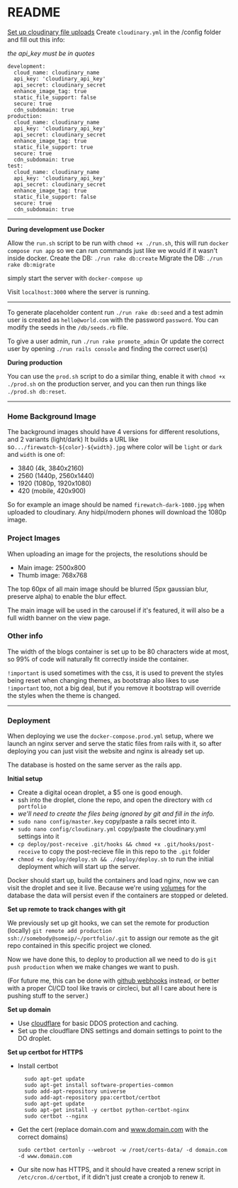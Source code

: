 # README

[Set up cloudinary file uploads](https://cloudinary.com/documentation/rails_integration)
Create `cloudinary.yml` in the /config folder and fill out this info:

*the api_key must be in quotes*

```
development:
  cloud_name: cloudinary_name
  api_key: 'cloudinary_api_key'
  api_secret: cloudinary_secret
  enhance_image_tag: true
  static_file_support: false
  secure: true
  cdn_subdomain: true
production:
  cloud_name: cloudinary_name
  api_key: 'cloudinary_api_key'
  api_secret: cloudinary_secret
  enhance_image_tag: true
  static_file_support: true
  secure: true
  cdn_subdomain: true
test:
  cloud_name: cloudinary_name
  api_key: 'cloudinary_api_key'
  api_secret: cloudinary_secret
  enhance_image_tag: true
  static_file_support: false
  secure: true
  cdn_subdomain: true
```



---

**During development use Docker**

Allow the `run.sh` script to be run with `chmod +x ./run.sh`, this will run `docker compose run app` so we can run commands just like we would if it wasn't inside docker.
Create the DB: `./run rake db:create`
Migrate the DB: `./run rake db:migrate`

simply start the server with `docker-compose up`

Visit `localhost:3000` where the server is running.

---

To generate placeholder content run `./run rake db:seed` and a test admin user is created as
`hello@world.com` with the password `password`.
You can modify the seeds in the `/db/seeds.rb` file.

To give a user admin, run `./run rake promote_admin`
Or update the correct user by opening `./run rails console` and finding the correct user(s)


**During production** 

You can use the `prod.sh` script to do a similar thing, enable it with `chmod +x ./prod.sh` on the production server, and you can then run things like `./prod.sh db:reset`.  

---

### Home Background Image

The background images should have 4 versions for different resolutions, and 2 variants (light/dark)
It builds a URL like so`.../firewatch-${color}-${width}.jpg` where color will be `light` or `dark` and `width` is one of:

- 3840 (4k, 3840x2160)
- 2560 (1440p, 2560x1440)
- 1920 (1080p, 1920x1080)
- 420 (mobile, 420x900)

So for example an image should be named `firewatch-dark-1080.jpg` when uploaded to cloudinary.
Any hidpi/modern phones will download the 1080p image.


### Project Images


When uploading an image for the projects, the resolutions should be
  - Main image: 2500x800
  - Thumb image: 768x768

The top 60px of all main image should be blurred (5px gaussian blur, preserve alpha) to enable the blur effect.

The main image will be used in the carousel if it's featured, it will also be a full width banner on the view page.


### Other info

The width of the blogs container is set up to be 80 characters wide at most, so 99% of code will naturally fit correctly inside the container.

`!important` is used sometimes with the css, it is used to prevent the styles being reset when changing themes, as bootstrap also likes to use `!important` too, not a big deal, but if you remove it bootstrap will override the styles when the theme is changed.

---

### Deployment

When deploying we use the `docker-compose.prod.yml` setup, where we launch an nginx server and serve the static files from rails with it, so after deploying you can just visit the website and nginx is already set up.

The database is hosted on the same server as the rails app.

**Initial setup**

- Create a digital ocean droplet, a \$5 one is good enough.
- ssh into the droplet, clone the repo, and open the directory with `cd portfolio`
- _we'll need to create the files being ignored by git and fill in the info._
- `sudo nano config/master.key` copy/paste a rails secret into it.
- `sudo nano config/cloudinary.yml` copy/paste the cloudinary.yml settings into it
- `cp deploy/post-receive .git/hooks && chmod +x .git/hooks/post-receive` to copy the post-recieve file in this repo to the `.git` folder
- `chmod +x deploy/deploy.sh && ./deploy/deploy.sh` to run the initial deployment which will start up the server.

Docker should start up, build the containers and load nginx, now we can visit the droplet and see it live.
Because we're using [volumes](https://docs.docker.com/storage/volumes/) for the database the data will persist even if the containers are stopped or deleted.

**Set up remote to track changes with git**

We previously set up git hooks, we can set the remote for production (locally) `git remote add production ssh://somebody@someip/~/portfolio/.git` to assign our remote as the git repo contained in this specific project we cloned.

Now we have done this, to deploy to production all we need to do is `git push production` when we make changes we want to push.

(For future me, this can be done with [github webhooks](https://developer.github.com/webhooks/) instead, or better with a proper CI/CD tool like travis or circleci, but all I care about here is pushing stuff to the server.)

**Set up domain**

- Use [cloudflare](https://www.cloudflare.com/) for basic DDOS protection and caching.
- Set up the cloudflare DNS settings and domain settings to point to the DO droplet.

**Set up certbot for HTTPS**
- Install certbot
  ```
    sudo apt-get update
    sudo apt-get install software-properties-common
    sudo add-apt-repository universe
    sudo add-apt-repository ppa:certbot/certbot
    sudo apt-get update
    sudo apt-get install -y certbot python-certbot-nginx
    sudo certbot --nginx
  ```
- Get the cert (replace domain.com and www.domain.com with the correct domains)
  
  ```
  sudo certbot certonly --webroot -w /root/certs-data/ -d domain.com -d www.domain.com
  ```
- Our site now has HTTPS, and it should have created a renew script in `/etc/cron.d/certbot`, if it didn't just create a cronjob to renew it.